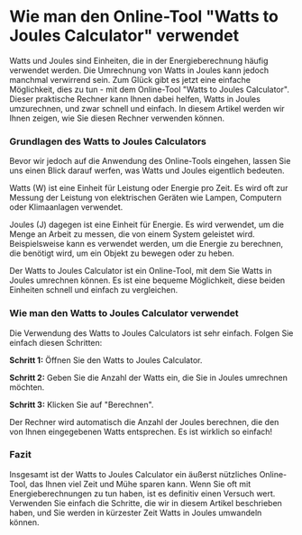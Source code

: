 Wie man den Online-Tool "Watts to Joules Calculator" verwendet
==============================================================

Watts und Joules sind Einheiten, die in der Energieberechnung häufig verwendet werden. Die Umrechnung von Watts in Joules kann jedoch manchmal verwirrend sein. Zum Glück gibt es jetzt eine einfache Möglichkeit, dies zu tun - mit dem Online-Tool "Watts to Joules Calculator". Dieser praktische Rechner kann Ihnen dabei helfen, Watts in Joules umzurechnen, und zwar schnell und einfach. In diesem Artikel werden wir Ihnen zeigen, wie Sie diesen Rechner verwenden können.

### Grundlagen des Watts to Joules Calculators

Bevor wir jedoch auf die Anwendung des Online-Tools eingehen, lassen Sie uns einen Blick darauf werfen, was Watts und Joules eigentlich bedeuten.

Watts (W) ist eine Einheit für Leistung oder Energie pro Zeit. Es wird oft zur Messung der Leistung von elektrischen Geräten wie Lampen, Computern oder Klimaanlagen verwendet.

Joules (J) dagegen ist eine Einheit für Energie. Es wird verwendet, um die Menge an Arbeit zu messen, die von einem System geleistet wird. Beispielsweise kann es verwendet werden, um die Energie zu berechnen, die benötigt wird, um ein Objekt zu bewegen oder zu heben.

Der Watts to Joules Calculator ist ein Online-Tool, mit dem Sie Watts in Joules umrechnen können. Es ist eine bequeme Möglichkeit, diese beiden Einheiten schnell und einfach zu vergleichen.

### Wie man den Watts to Joules Calculator verwendet

Die Verwendung des Watts to Joules Calculators ist sehr einfach. Folgen Sie einfach diesen Schritten:

**Schritt 1:** Öffnen Sie den Watts to Joules Calculator.

**Schritt 2:** Geben Sie die Anzahl der Watts ein, die Sie in Joules umrechnen möchten.

**Schritt 3:** Klicken Sie auf "Berechnen".

Der Rechner wird automatisch die Anzahl der Joules berechnen, die den von Ihnen eingegebenen Watts entsprechen. Es ist wirklich so einfach!

### Fazit

Insgesamt ist der Watts to Joules Calculator ein äußerst nützliches Online-Tool, das Ihnen viel Zeit und Mühe sparen kann. Wenn Sie oft mit Energieberechnungen zu tun haben, ist es definitiv einen Versuch wert. Verwenden Sie einfach die Schritte, die wir in diesem Artikel beschrieben haben, und Sie werden in kürzester Zeit Watts in Joules umwandeln können.